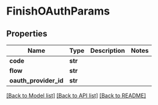# FinishOAuthParams

## Properties
Name | Type | Description | Notes
------------ | ------------- | ------------- | -------------
**code** | **str** |  | 
**flow** | **str** |  | 
**oauth_provider_id** | **str** |  | 

[[Back to Model list]](../README.md#documentation-for-models) [[Back to API list]](../README.md#documentation-for-api-endpoints) [[Back to README]](../README.md)


